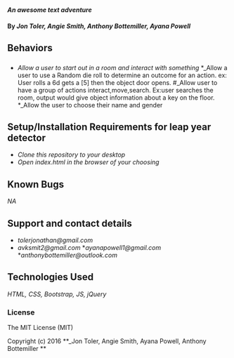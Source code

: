 #
#### _An awesome text adventure_

#### By _**Jon Toler, Angie Smith, Anthony Bottemiller, Ayana Powell**_

## Behaviors
#####
* _Allow a user to start out in a room and interact with something_
*_Allow a user to use a Random die roll to determine an outcome for an action. ex: User rolls a 6d gets a [5] then the object door opens.
#_Allow user to have a group of actions interact,move,search. Ex:user searches the room, output would give object information about a key on the floor.
*_Allow the user to choose their name and gender



## Setup/Installation Requirements for leap year detector
* _Clone this repository to your desktop_
* _Open index.html in the browser of your choosing_



## Known Bugs
_NA_


## Support and contact details
* _tolerjonathan@gmail.com_
* _avksmit2@gmail.com_
*_ayanapowell1@gmail.com_
*_anthonybottemiller@outlook.com_


## Technologies Used
_HTML,
CSS,
Bootstrap,
JS,
jQuery_

### License
The MIT License (MIT)

Copyright (c) 2016 **_Jon Toler, Angie Smith, Ayana Powell, Anthony Bottemiller **
